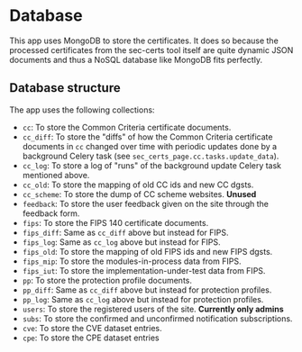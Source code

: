 # Database

This app uses MongoDB to store the certificates. It does so because the processed certificates from the
sec-certs tool itself are quite dynamic JSON documents and thus a NoSQL database like MongoDB fits perfectly.

## Database structure

The app uses the following collections:
 - `cc`: To store the Common Criteria certificate documents.
 - `cc_diff`: To store the "diffs" of how the Common Criteria certificate documents in `cc` changed over time
   with periodic updates done by a background Celery task (see `sec_certs_page.cc.tasks.update_data`).
 - `cc_log`: To store a log of "runs" of the background update Celery task mentioned above.
 - `cc_old`: To store the mapping of old CC ids and new CC dgsts.
 - `cc_scheme`: To store the dump of CC scheme websites. **Unused**
 - `feedback`: To store the user feedback given on the site through the feedback form.
 - `fips`: To store the FIPS 140 certificate documents.
 - `fips_diff`: Same as `cc_diff` above but instead for FIPS.
 - `fips_log`: Same as `cc_log` above but instead for FIPS.
 - `fips_old`: To store the mapping of old FIPS ids and new FIPS dgsts.
 - `fips_mip`: To store the modules-in-process data from FIPS.
 - `fips_iut`: To store the implementation-under-test data from FIPS.
 - `pp`: To store the protection profile documents.
 - `pp_diff`: Same as `cc_diff` above but instead for protection profiles.
 - `pp_log`: Same as `cc_log` above but instead for protection profiles.
 - `users`: To store the registered users of the site. **Currently only admins**
 - `subs`: To store the confirmed and unconfirmed notification subscriptions.
 - `cve`: To store the CVE dataset entries.
 - `cpe`: To store the CPE dataset entries